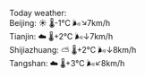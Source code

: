 Today weather:  
Beijing: ☀️   🌡️-1°C 🌬️↘7km/h  
Tianjin: ☁️   🌡️+2°C 🌬️↓7km/h  
Shijiazhuang: ⛅️  🌡️+2°C 🌬️↓8km/h  
Tangshan: ☁️   🌡️+3°C 🌬️↙8km/h  
